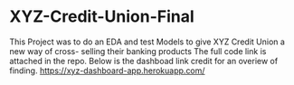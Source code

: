 # XYZ-Credit-Union-Final
 This Project was to do an EDA and test Models to give XYZ Credit Union a new way of cross- selling their banking products 
The full code link is attached in the repo.
Below is the dashboad link credit for an overiew of finding. 
https://xyz-dashboard-app.herokuapp.com/
